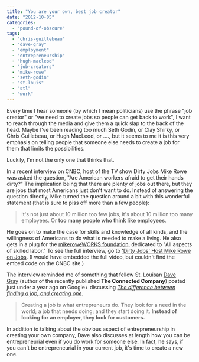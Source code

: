 ```yaml
---
title: "You are your own, best job creator"
date: "2012-10-05"
categories: 
  - "pound-of-obscure"
tags: 
  - "chris-guillebeau"
  - "dave-gray"
  - "employment"
  - "entrepreneurship"
  - "hugh-macleod"
  - "job-creators"
  - "mike-rowe"
  - "seth-godin"
  - "st-louis"
  - "stl"
  - "work"
---
```


Every time I hear someone (by which I mean politicians) use the phrase "job creator" or "we need to create jobs so people can get back to work", I want to reach through the media and give them a quick slap to the back of the head. Maybe I've been reading too much Seth Godin, or Clay Shirky, or Chris Guillebeau, or Hugh MacLeod, or ...., but it seems to me it is this very emphasis on telling people that someone else needs to create a job for them that limits the possibilities.

Luckily, I'm not the only one that thinks that.

In a recent interview on CNBC, host of the TV show Dirty Jobs Mike Rowe was asked the question, "Are American workers afraid to get their hands dirty?" The implication being that there are plenty of jobs out there, but they are jobs that most Americans just don't want to do. Instead of answering the question directly, Mike turned the question around a bit with this wonderful statement (that is sure to piss off more than a few people):

> It's not just about 10 million too few jobs, it's about 10 million too many employees. Or **too many people who think like employees**.

He goes on to make the case for skills and knowledge of all kinds, and the willingness of Americans to do what is needed to make a living. He also gets in a plug for the [mikeroweWORKS foundation](http://mikeroweworks.com "mikeroweWORKS Foundation"), dedicated to "All aspects of skilled labor." To see the full interview, go to ['Dirty Jobs' Host Mike Rowe on Jobs](http://video.cnbc.com/gallery/?video=3000116858&play=1). (I would have embedded the full video, but couldn't find the embed code on the CNBC site.)

The interview reminded me of something that fellow St. Louisan [Dave Gray](http://www.davegrayinfo.com/ "Dave Gray") (author of the recently published **The Connected Company**) posted just under a year ago on Google+ discussing [_The difference between finding a job, and creating one_](https://plus.google.com/u/0/117373186752666867801/posts/iZ1YUWXFuB7 "Dave Gray - The difference between finding a job, and creating one").

> Creating a job is what entrepreneurs do. They look for a need in the world; a job that needs doing; and they start doing it. **Instead of looking for an employer, they look for customers.**

In addition to talking about the obvious aspect of entrepreneurship in creating your own company, Dave also discusses at length how you can be entrepreneurial even if you do work for someone else. In fact, he says, if you can't be entrepreneurial in your current job, it's time to create a new one.
